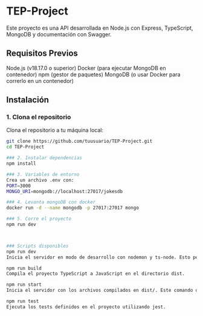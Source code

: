 # TEP-Project

Este proyecto es una API desarrollada en Node.js con Express, TypeScript, MongoDB y documentación con Swagger.

## Requisitos Previos

Node.js (v18.17.0 o superior)
Docker (para ejecutar MongoDB en contenedor)
npm (gestor de paquetes)
MongoDB (o usar Docker para correrlo en un contenedor)

## Instalación
### 1. Clona el repositorio

Clona el repositorio a tu máquina local:

```bash
git clone https://github.com/tuusuario/TEP-Project.git
cd TEP-Project

### 2. Instalar dependencias 
npm install

### 3. Variables de entorno
Crea un archivo .env con:
PORT=3000
MONGO_URI=mongodb://localhost:27017/jokesdb

### 4. Levanta mongoDB con docker
docker run -d --name mongodb -p 27017:27017 mongo

### 5. Corre el proyecto
npm run dev



### Scripts disponibles
npm run dev
Inicia el servidor en modo de desarrollo con nodemon y ts-node. Esto permite ver los cambios automáticamente sin necesidad de reiniciar el servidor manualmente.

npm run build
Compila el proyecto TypeScript a JavaScript en el directorio dist.

npm run start
Inicia el servidor con los archivos compilados en dist/. Este comando debe ejecutarse después de ejecutar npm run build.

npm run test
Ejecuta los tests definidos en el proyecto utilizando jest.